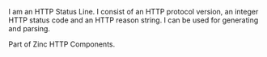 I am an HTTP Status Line.I consist of an HTTP protocol version, an integer HTTP status code and an HTTP reason string.I can be used for generating and parsing.Part of Zinc HTTP Components.